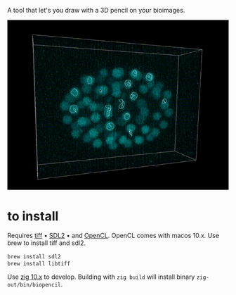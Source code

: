 A tool that let's you draw with a 3D pencil on your bioimages.

![Demo gif](results/demo.gif)

# to install

Requires [tiff](http://www.libtiff.org/libtiff.html) • [SDL2](https://wiki.libsdl.org/APIByCategory) • and [OpenCL](https://registry.khronos.org/OpenCL/specs/2.2/html/OpenCL_C.html#image-coordinates).
OpenCL comes with macos 10.x. 
Use brew to install tiff and sdl2.
```
brew install sdl2
brew install libtiff
```
Use [zig 10.x](https://ziglang.org/download/) to develop.
Building with `zig build` will install binary `zig-out/bin/biopencil`.



